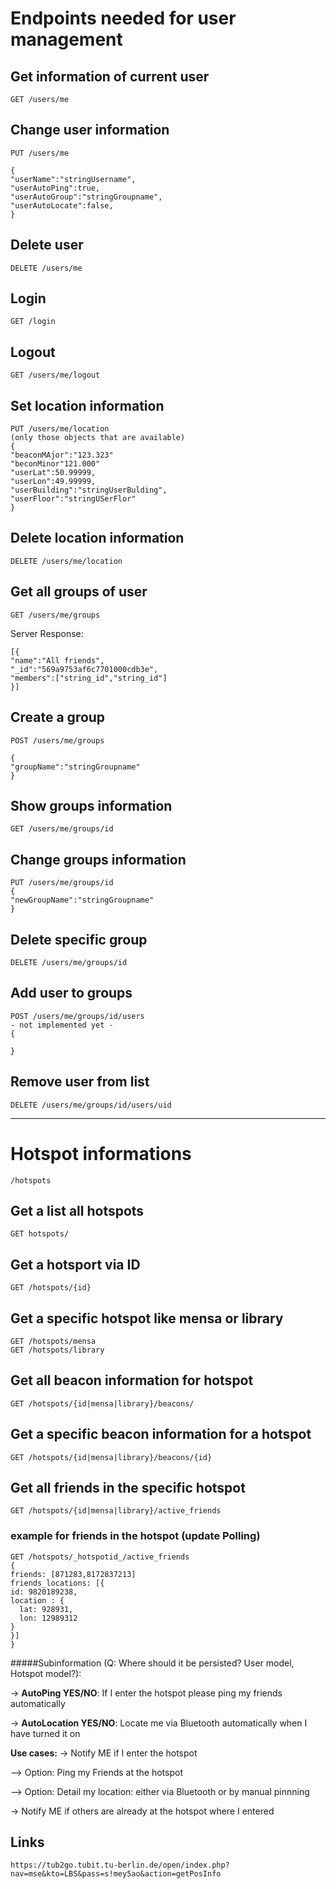 # Endpoints needed for user management

## Get information of current user
	GET /users/me

## Change user information
	PUT /users/me
	
	{
	"userName":"stringUsername",
	"userAutoPing":true,
	"userAutoGroup":"stringGroupname",
	"userAutoLocate":false,
	}
	

## Delete user
	DELETE /users/me

## Login
	GET /login
	
## Logout
	GET /users/me/logout

## Set location information
	PUT /users/me/location
	(only those objects that are available)
	{
	"beaconMAjor":"123.323"
	"beconMinor"121.000"
	"userLat":50.99999, 
	"userLon":49.99999, 
	"userBuilding":"stringUserBulding",
	"userFloor":"stringUSerFlor"
	}

## Delete location information
	DELETE /users/me/location

## Get all groups of user
	GET /users/me/groups
	
Server Response:

	[{
	"name":"All friends",
	"_id":"569a9753af6c7701000cdb3e",
	"members":["string_id","string_id"]
	}]

## Create a group
	POST /users/me/groups
	
	{
	"groupName":"stringGroupname"
	}

## Show groups information
	GET /users/me/groups/id
	

## Change groups information
	PUT /users/me/groups/id
	{
	"newGroupName":"stringGroupname"
	}

## Delete specific group
	DELETE /users/me/groups/id


## Add user to groups
	POST /users/me/groups/id/users
	- not implemented yet -
	{
	 
	}
	

## Remove user from list
	DELETE /users/me/groups/id/users/uid

---
# Hotspot informations
	/hotspots

## Get a list all hotspots
	GET hotspots/

## Get a hotsport via ID
	GET /hotspots/{id}

## Get a specific hotspot like mensa or library
	GET /hotspots/mensa
	GET /hotspots/library

## Get all beacon information for hotspot
	GET /hotspots/{id|mensa|library}/beacons/

## Get a specific beacon information for a hotspot
	GET /hotspots/{id|mensa|library}/beacons/{id}

## Get all friends in the specific hotspot
	GET /hotspots/{id|mensa|library}/active_friends

### example for friends in the hotspot (update Polling)
	GET /hotspots/_hotspotid_/active_friends
	{
  	friends: [871283,8172837213]
  	friends_locations: [{
    id: 9820189238,
    location : {
      lat: 928931,
      lon: 12989312
    }
	}]
	}



#####Subinformation (Q: Where should it be persisted? User model, Hotspot model?):

-> **AutoPing YES/NO**: If I enter the hotspot please ping my friends automatically

-> **AutoLocation YES/NO**: Locate me via Bluetooth automatically when I have turned it on

**Use cases:**
-> Notify ME if I enter the hotspot

--> Option: Ping my Friends at the hotspot

--> Option: Detail my location: either via Bluetooth or by manual pinnning

-> Notify ME if others are already at the hotspot where I entered


## Links
	https://tub2go.tubit.tu-berlin.de/open/index.php?nav=mse&kto=LBS&pass=s!mey5ao&action=getPosInfo
